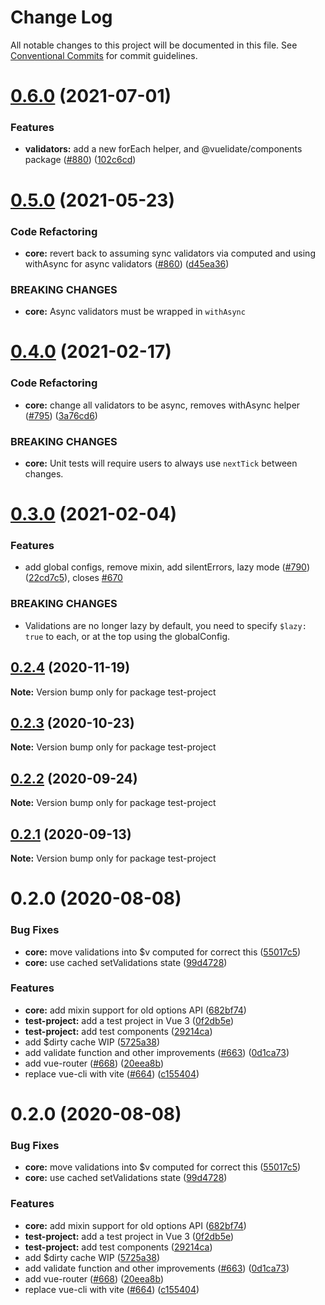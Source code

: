 # Change Log

All notable changes to this project will be documented in this file.
See [Conventional Commits](https://conventionalcommits.org) for commit guidelines.

# [0.6.0](https://github.com/vuelidate/vuelidate/compare/test-project@0.5.0...test-project@0.6.0) (2021-07-01)


### Features

* **validators:** add a new forEach helper, and @vuelidate/components package ([#880](https://github.com/vuelidate/vuelidate/issues/880)) ([102c6cd](https://github.com/vuelidate/vuelidate/commit/102c6cde3deb5ead7da157d00ac7a964ae596a96))





# [0.5.0](https://github.com/vuelidate/vuelidate/compare/test-project@0.4.0...test-project@0.5.0) (2021-05-23)


### Code Refactoring

* **core:** revert back to assuming sync validators via computed and using withAsync for async validators ([#860](https://github.com/vuelidate/vuelidate/issues/860)) ([d45ea36](https://github.com/vuelidate/vuelidate/commit/d45ea3636c3fb5fc4c3133ce1717fd66c89ca121))


### BREAKING CHANGES

* **core:** Async validators must be wrapped in `withAsync`





# [0.4.0](https://github.com/vuelidate/vuelidate/compare/test-project@0.3.0...test-project@0.4.0) (2021-02-17)


### Code Refactoring

* **core:** change all validators to be async, removes withAsync helper ([#795](https://github.com/vuelidate/vuelidate/issues/795)) ([3a76cd6](https://github.com/vuelidate/vuelidate/commit/3a76cd6f3da68d45e674f867506969b77428b2b8))


### BREAKING CHANGES

* **core:** Unit tests will require users to always use `nextTick` between changes.





# [0.3.0](https://github.com/vuelidate/vuelidate/compare/test-project@0.2.4...test-project@0.3.0) (2021-02-04)


### Features

* add global configs, remove mixin, add silentErrors, lazy mode  ([#790](https://github.com/vuelidate/vuelidate/issues/790)) ([22cd7c5](https://github.com/vuelidate/vuelidate/commit/22cd7c5ae5a0c5c2e4a021dc082509b3be3f5141)), closes [#670](https://github.com/vuelidate/vuelidate/issues/670)


### BREAKING CHANGES

* Validations are no longer lazy by default, you need to specify `$lazy: true` to each, or at the top using the globalConfig.





## [0.2.4](https://github.com/vuelidate/vuelidate/compare/test-project@0.2.3...test-project@0.2.4) (2020-11-19)

**Note:** Version bump only for package test-project





## [0.2.3](https://github.com/vuelidate/vuelidate/compare/test-project@0.2.2...test-project@0.2.3) (2020-10-23)

**Note:** Version bump only for package test-project





## [0.2.2](https://github.com/vuelidate/vuelidate/compare/test-project@0.2.1...test-project@0.2.2) (2020-09-24)

**Note:** Version bump only for package test-project





## [0.2.1](https://github.com/vuelidate/vuelidate/compare/test-project@0.2.0...test-project@0.2.1) (2020-09-13)

**Note:** Version bump only for package test-project





# 0.2.0 (2020-08-08)


### Bug Fixes

* **core:** move validations into $v computed for correct this ([55017c5](https://github.com/vuelidate/vuelidate/commit/55017c5bd3810a8bb9b9b3dec8242e97d3c9c185))
* **core:** use cached setValidations state ([99d4728](https://github.com/vuelidate/vuelidate/commit/99d47289245b643d58f41e464902935b9af7f365))


### Features

* **core:** add mixin support for old options API ([682bf74](https://github.com/vuelidate/vuelidate/commit/682bf748b684d4a1ee008affed350179ded4eb6a))
* **test-project:** add a test project in Vue 3 ([0f2db5e](https://github.com/vuelidate/vuelidate/commit/0f2db5e63feab16c16d8edee3f3690e0a900ab4f))
* **test-project:** add test components ([29214ca](https://github.com/vuelidate/vuelidate/commit/29214ca038b37be8a405566bc7b5137c6c337ec9))
* add $dirty cache WIP ([5725a38](https://github.com/vuelidate/vuelidate/commit/5725a38da12848fc699c719dafa06706107f0374))
* add validate function and other improvements ([#663](https://github.com/vuelidate/vuelidate/issues/663)) ([0d1ca73](https://github.com/vuelidate/vuelidate/commit/0d1ca73ca5f7574e15256cf8bfa94ea6170dc2dc))
* add vue-router ([#668](https://github.com/vuelidate/vuelidate/issues/668)) ([20eea8b](https://github.com/vuelidate/vuelidate/commit/20eea8bda9fafce4ee9c8935648c3d5dcaa78097))
* replace vue-cli with vite ([#664](https://github.com/vuelidate/vuelidate/issues/664)) ([c155404](https://github.com/vuelidate/vuelidate/commit/c155404769fc78ceca5a2b766d0abf2071bff987))





# 0.2.0 (2020-08-08)


### Bug Fixes

* **core:** move validations into $v computed for correct this ([55017c5](https://github.com/vuelidate/vuelidate/commit/55017c5bd3810a8bb9b9b3dec8242e97d3c9c185))
* **core:** use cached setValidations state ([99d4728](https://github.com/vuelidate/vuelidate/commit/99d47289245b643d58f41e464902935b9af7f365))


### Features

* **core:** add mixin support for old options API ([682bf74](https://github.com/vuelidate/vuelidate/commit/682bf748b684d4a1ee008affed350179ded4eb6a))
* **test-project:** add a test project in Vue 3 ([0f2db5e](https://github.com/vuelidate/vuelidate/commit/0f2db5e63feab16c16d8edee3f3690e0a900ab4f))
* **test-project:** add test components ([29214ca](https://github.com/vuelidate/vuelidate/commit/29214ca038b37be8a405566bc7b5137c6c337ec9))
* add $dirty cache WIP ([5725a38](https://github.com/vuelidate/vuelidate/commit/5725a38da12848fc699c719dafa06706107f0374))
* add validate function and other improvements ([#663](https://github.com/vuelidate/vuelidate/issues/663)) ([0d1ca73](https://github.com/vuelidate/vuelidate/commit/0d1ca73ca5f7574e15256cf8bfa94ea6170dc2dc))
* add vue-router ([#668](https://github.com/vuelidate/vuelidate/issues/668)) ([20eea8b](https://github.com/vuelidate/vuelidate/commit/20eea8bda9fafce4ee9c8935648c3d5dcaa78097))
* replace vue-cli with vite ([#664](https://github.com/vuelidate/vuelidate/issues/664)) ([c155404](https://github.com/vuelidate/vuelidate/commit/c155404769fc78ceca5a2b766d0abf2071bff987))
